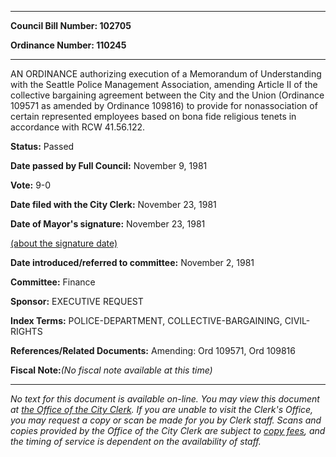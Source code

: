 

********

**Council Bill Number: 102705**
   
**Ordinance Number: 110245**
********

 AN ORDINANCE authorizing execution of a Memorandum of Understanding with the Seattle Police Management Association, amending Article II of the collective bargaining agreement between the City and the Union (Ordinance 109571 as amended by Ordinance 109816) to provide for nonassociation of certain represented employees based on bona fide religious tenets in accordance with RCW 41.56.122.

**Status:** Passed
   
**Date passed by Full Council:** November 9, 1981
   
**Vote:** 9-0
   
**Date filed with the City Clerk:** November 23, 1981
   
**Date of Mayor's signature:** November 23, 1981
   
[(about the signature date)](/~public/approvaldate.htm)
   
   
   
**Date introduced/referred to committee:** November 2, 1981
   
**Committee:** Finance
   
**Sponsor:** EXECUTIVE REQUEST
   
   
**Index Terms:** POLICE-DEPARTMENT, COLLECTIVE-BARGAINING, CIVIL-RIGHTS

**References/Related Documents:** Amending: Ord 109571, Ord 109816

**Fiscal Note:**_(No fiscal note available at this time)_
********

_No text for this document is available on-line. You may view this document at [the Office of the City Clerk](http://www.seattle.gov/leg/clerk/contactUs.htm). If you are unable to visit the Clerk's Office, you may request a copy or scan be made for you by Clerk staff. Scans and copies provided by the Office of the City Clerk are subject to [copy fees](http://clerk.seattle.gov/~public/clerkfees.htm), and the timing of service is dependent on the availability of staff._

